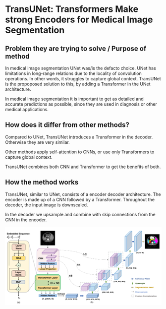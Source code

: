 # TransUNet: Transformers Make strong Encoders for Medical Image Segmentation

## Problem they are trying to solve / Purpose of method

In medical image segmentation UNet was/is the defacto choice.
UNet has limitations in long-range relations due to the 
locality of convolution operations. In other words, 
it struggles to capture global context.
TransUNet is the propoposed solution to this, by adding a 
Transformer in the UNet architecture.

In medical image segmentation it is important to get as
detailed and accurate predictions as possible, since 
they are used in diagnosis or other medical applications.



## How does it differ from other methods?

Compared to UNet, TransUNet introduces a Transformer in the 
decoder. Otherwise they are very similar.

Other methods apply self-attention to CNNs, or use only
Transformers to capture global context.

TransUNet combines both CNN and Transformer to get the 
benefits of both.

## How the method works

TransUNet, similar to UNet, consists of a encoder decoder 
architecture. The encoder is made up of a CNN followed by 
a Transformer. Throughout the decoder, the input image is 
downscaled.

In the decoder we upsample and combine with skip connections 
from the CNN in the encoder.


![TransUNet architecture](./figures/transunet.png)
